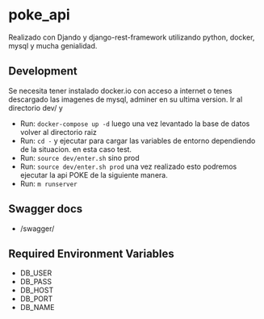 # poke_api

Realizado con Djando y django-rest-framework utilizando python, docker, mysql y mucha genialidad.
## Development
Se necesita tener instalado docker.io con acceso a internet o tenes descargado las imagenes de mysql, adminer en su ultima version.
Ir al directorio dev/ y
- Run: `docker-compose up -d`
luego una vez levantado la base de datos volver al directorio raiz
- Run: `cd -`
y ejecutar para cargar las variables de entorno dependiendo de la situacion. en esta caso test.
- Run: `source dev/enter.sh`
sino prod
- Run: `source dev/enter.sh prod`
una vez realizado esto podremos ejecutar la api POKE de la siguiente manera.
- Run: `m runserver`

## Swagger docs
- /swagger/

## Required Environment Variables
- DB_USER
- DB_PASS
- DB_HOST
- DB_PORT
- DB_NAME